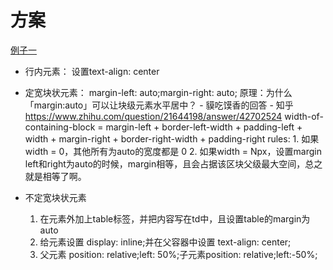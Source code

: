 
# 方案
[例子一](https://www.cnblogs.com/cainiao-Shun666/p/6622728.html)


- 行内元素： 设置text-align: center
- 定宽块状元素： margin-left: auto;margin-right: auto;
    原理：为什么「margin:auto」可以让块级元素水平居中？ - 貘吃馍香的回答 - 知乎
https://www.zhihu.com/question/21644198/answer/42702524
        width-of-containing-block = margin-left + border-left-width + padding-left
                                    + width +
                                    margin-right + border-right-width + padding-right
        rules:
            1. 如果width = 0，其他所有为auto的宽度都是 0
            2. 如果width = Npx，设置margin left和right为auto的时候，margin相等，且会占据该区块父级最大空间，总之就是相等了啊。

- 不定宽块状元素
    1. 在元素外加上table标签，并把内容写在td中，且设置table的margin为auto
    2. 给元素设置 display: inline;并在父容器中设置 text-align: center;
    3. 父元素 position: relative;left: 50%;子元素position: relative;left:-50%;
